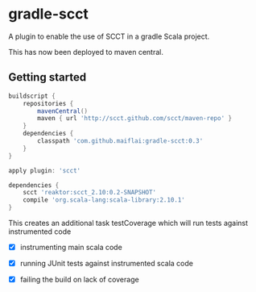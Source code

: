 gradle-scct
===========
A plugin to enable the use of SCCT in a gradle Scala project.

This has now been deployed to maven central.

Getting started
---------------
```groovy
buildscript {
    repositories {
        mavenCentral()
        maven { url 'http://scct.github.com/scct/maven-repo' }
    }
    dependencies {
        classpath 'com.github.maiflai:gradle-scct:0.3'
    }
}

apply plugin: 'scct'

dependencies {
    scct 'reaktor:scct_2.10:0.2-SNAPSHOT'
    compile 'org.scala-lang:scala-library:2.10.1'
}
```

This creates an additional task testCoverage which will run tests against instrumented code

- [x] instrumenting main scala code
- [x] running JUnit tests against instrumented scala code
- [x] failing the build on lack of coverage

